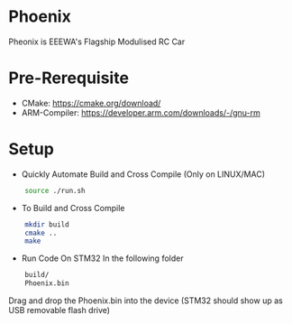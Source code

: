 # Phoenix
Pheonix is EEEWA's Flagship Modulised RC Car

# Pre-Rerequisite
- CMake: https://cmake.org/download/
- ARM-Compiler: https://developer.arm.com/downloads/-/gnu-rm

# Setup
- Quickly Automate Build and Cross Compile (Only on LINUX/MAC)
```sh
    source ./run.sh
```
- To Build and Cross Compile
```sh
    mkdir build
    cmake ..
    make
```
- Run Code On STM32
In the following folder
```sh
    build/ 
    Phoenix.bin
```
Drag and drop the Phoenix.bin into the device (STM32 should show up as USB removable flash drive)
